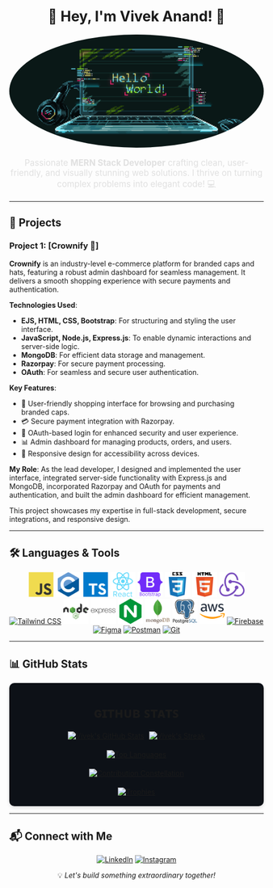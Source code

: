 ﻿<div align="center">
  <h1>👋 Hey, I'm Vivek Anand! 🚀</h1>
  <img src="./gif-hello.gif" alt="Vivek Anand" width="1500" style="border-radius: 50%;" />

  <p style="font-size: 1.2em; color: #E0E0E0;">
    Passionate <strong>MERN Stack Developer</strong> crafting clean, user-friendly, and visually stunning web solutions. I thrive on turning complex problems into elegant code! 💻
  </p>
</div>

---

## 💼 Projects

### Project 1: [Crownify 🧢]

**Crownify** is an industry-level e-commerce platform for branded caps and hats, featuring a robust admin dashboard for seamless management. It delivers a smooth shopping experience with secure payments and authentication.

**Technologies Used**:
- **EJS, HTML, CSS, Bootstrap**: For structuring and styling the user interface.
- **JavaScript, Node.js, Express.js**: To enable dynamic interactions and server-side logic.
- **MongoDB**: For efficient data storage and management.
- **Razorpay**: For secure payment processing.
- **OAuth**: For seamless and secure user authentication.

**Key Features**:
- 🛒 User-friendly shopping interface for browsing and purchasing branded caps.
- 💳 Secure payment integration with Razorpay.
- 🔐 OAuth-based login for enhanced security and user experience.
- 📊 Admin dashboard for managing products, orders, and users.
- 📱 Responsive design for accessibility across devices.

**My Role**: As the lead developer, I designed and implemented the user interface, integrated server-side functionality with Express.js and MongoDB, incorporated Razorpay and OAuth for payments and authentication, and built the admin dashboard for efficient management.

This project showcases my expertise in full-stack development, secure integrations, and responsive design.

---

## 🛠️ Languages & Tools

<p align="center">
  <a href="https://developer.mozilla.org/en-US/docs/Web/JavaScript" target="_blank"><img src="https://raw.githubusercontent.com/devicons/devicon/master/icons/javascript/javascript-original.svg" alt="JavaScript" width="50" height="50"/></a>
  <a href="https://www.cprogramming.com/" target="_blank"><img src="https://raw.githubusercontent.com/devicons/devicon/master/icons/c/c-original.svg" alt="C" width="50" height="50"/></a>
  <a href="https://www.typescriptlang.org/" target="_blank"><img src="https://raw.githubusercontent.com/devicons/devicon/master/icons/typescript/typescript-original.svg" alt="TypeScript" width="50" height="50"/></a>
  <a href="https://reactjs.org/" target="_blank"><img src="https://raw.githubusercontent.com/devicons/devicon/master/icons/react/react-original-wordmark.svg" alt="React" width="50" height="50"/></a>
  <a href="https://getbootstrap.com" target="_blank"><img src="https://raw.githubusercontent.com/devicons/devicon/master/icons/bootstrap/bootstrap-plain-wordmark.svg" alt="Bootstrap" width="50" height="50"/></a>
  <a href="https://www.w3.org/Style/CSS/" target="_blank"><img src="https://raw.githubusercontent.com/devicons/devicon/master/icons/css3/css3-original-wordmark.svg" alt="CSS3" width="50" height="50"/></a>
  <a href="https://www.w3.org/html/" target="_blank"><img src="https://raw.githubusercontent.com/devicons/devicon/master/icons/html5/html5-original-wordmark.svg" alt="HTML5" width="50" height="50"/></a>
  <a href="https://redux.js.org" target="_blank"><img src="https://raw.githubusercontent.com/devicons/devicon/master/icons/redux/redux-original.svg" alt="Redux" width="50" height="50"/></a>
  <a href="https://tailwindcss.com/" target="_blank"><img src="https://www.vectorlogo.zone/logos/tailwindcss/tailwindcss-icon.svg" alt="Tailwind CSS" width="50" height="50"/></a>
  <a href="https://nodejs.org" target="_blank"><img src="https://raw.githubusercontent.com/devicons/devicon/master/icons/nodejs/nodejs-original-wordmark.svg" alt="Node.js" width="50" height="50"/></a>
  <a href="https://expressjs.com" target="_blank"><img src="https://raw.githubusercontent.com/devicons/devicon/master/icons/express/express-original-wordmark.svg" alt="Express.js" width="50" height="50"/></a>
  <a href="https://www.nginx.com" target="_blank"><img src="https://raw.githubusercontent.com/devicons/devicon/master/icons/nginx/nginx-original.svg" alt="Nginx" width="50" height="50"/></a>
  <a href="https://www.mongodb.com/" target="_blank"><img src="https://raw.githubusercontent.com/devicons/devicon/master/icons/mongodb/mongodb-original-wordmark.svg" alt="MongoDB" width="50" height="50"/></a>
  <a href="https://www.postgresql.org" target="_blank"><img src="https://raw.githubusercontent.com/devicons/devicon/master/icons/postgresql/postgresql-original-wordmark.svg" alt="PostgreSQL" width="50" height="50"/></a>
  <a href="https://aws.amazon.com" target="_blank"><img src="https://raw.githubusercontent.com/devicons/devicon/master/icons/amazonwebservices/amazonwebservices-original-wordmark.svg" alt="AWS" width="50" height="50"/></a>
  <a href="https://firebase.google.com/" target="_blank"><img src="https://www.vectorlogo.zone/logos/firebase/firebase-icon.svg" alt="Firebase" width="50" height="50"/></a>
  <a href="https://www.figma.com/" target="_blank"><img src="https://www.vectorlogo.zone/logos/figma/figma-icon.svg" alt="Figma" width="50" height="50"/></a>
  <a href="https://www.getpostman.com/" target="_blank"><img src="https://www.vectorlogo.zone/logos/getpostman/getpostman-icon.svg" alt="Postman" width="50" height="50"/></a>
  <a href="https://git-scm.com/" target="_blank"><img src="https://www.vectorlogo.zone/logos/git-scm/git-scm-icon.svg" alt="Git" width="50" height="50"/></a>
</p>

---

## 📊 GitHub Stats

<div align="center" style="display: flex; flex-direction: column; justify-content: center; align-items: center; background-color: #0D1117; padding: 0 20px 20px 20px; border-radius: 10px; box-shadow: 0 4px 6px rgba(0, 0, 0, 0.1);">
  <h1>ɢɪᴛʜᴜʙ ꜱᴛᴀᴛꜱ</h1>
  <div style="display: flex; justify-content: center; align-items: center; margin-bottom: 20px;">
    <a href="https://github.com/CodeWith-vivek"><img src="https://github-readme-stats.vercel.app/api?username=CodeWith-vivek&rank_icon=github&hide_border=true&theme=transparent&text_color=ffffff" alt="Vivek's GitHub Stats" width="355" height="175" style="margin-right: 10px;" /></a>
    <a href="https://github.com/CodeWith-vivek"><img src="https://github-readme-streak-stats.herokuapp.com/?user=CodeWith-vivek&stroke=ffffff&background=0000&ring=ffffff&fire=ffffff&currStreakNum=ffffff&currStreakLabel=ffffff&sideNums=ffffff&sideLabels=ffffff&dates=ffffff&hide_border=true" alt="Vivek's Streak" width="465" height="175" /></a>
  </div>
  <a href="https://github.com/CodeWith-vivek"><img src="https://github-readme-stats.vercel.app/api/top-langs?username=CodeWith-vivek&show_icons=true&locale=en&layout=compact&theme=transparent&text_color=ffffff&hide_border=true" alt="Top Languages" width="355" height="175" style="margin-bottom: 20px;" /></a>
  <a href="https://github.com/CodeWith-vivek"><img src="https://github-readme-activity-graph.vercel.app/graph?username=CodeWith-vivek&bg_color=0000&color=ffffff&line=ffffff&point=ffffff&area=true&hide_border=true" width="850" height="300" alt="Contribution Constellation"/></a>
  <a href="https://github.com/ryo-ma/github-profile-trophy"><img src="https://github-profile-trophy.vercel.app/?username=CodeWith-vivek&theme=transparent&no-bg=true&no-frame=true&title_color=ffffff&text_color=ffffff" alt="Trophies" style="margin-top: 20px;" /></a>
</div>

---

## 📬 Connect with Me

<p align="center">
  <a href="https://www.linkedin.com/in/vivek-anand-453bba17a" target="_blank"><img src="https://img.shields.io/badge/LinkedIn-%230077B5.svg?&style=for-the-badge&logo=linkedin&logoColor=white" alt="LinkedIn" /></a>
  <a href="https://www.instagram.com/__v_i_v_e_k_._a_n_a_n_d" target="_blank"><img src="https://img.shields.io/badge/Instagram-%23E4405F.svg?&style=for-the-badge&logo=instagram&logoColor=white" alt="Instagram" /></a>
</p>

<div align="center">
  <p>💡 <em>Let's build something extraordinary together!</em></p>
</div>
